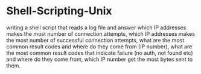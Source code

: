 # Shell-Scripting-Unix
writing a shell script that reads a log file and answer which IP addresses makes the most number of connection attempts, which IP addresses makes the most number of successful connection attempts, what are the most common result codes and where do they come from (IP number), what are the most common result codes that indicate failure (no auth, not found etc) and where do they come from, which IP number get the most bytes sent to them. 
